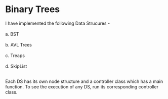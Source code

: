 # Binary Trees
I have implemented the following Data Strucures - <br></br>
a.  BST <br></br>
b.  AVL Trees <br></br>
c.  Treaps <br></br>
d.  SkipList <br></br>

Each DS has its own node structure and a controller class which has a main function.
To see the execution of any DS, run its corresponding controller class.

